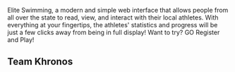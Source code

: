﻿Elite Swimming, a modern and simple web interface that allows people from all over the state to read, view, and interact with their local athletes. With everything at your fingertips, the athletes' statistics and progress will be just a few clicks away from being in full display! Want to try? GO Register and Play!   


## Team Khronos
